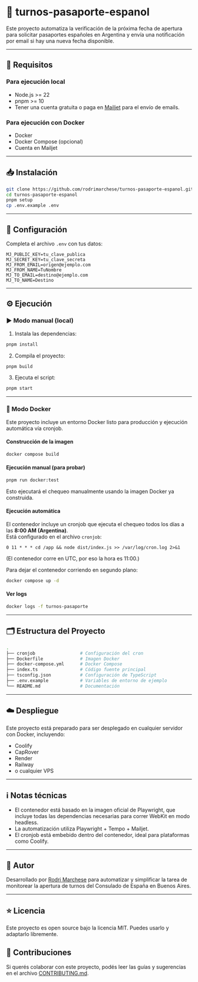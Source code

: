# 📅 turnos-pasaporte-espanol

Este proyecto automatiza la verificación de la próxima fecha de apertura para solicitar pasaportes españoles en Argentina y envía una notificación por email si hay una nueva fecha disponible.

---

## 🚀 Requisitos

### Para ejecución local

- Node.js >= 22
- pnpm >= 10
- Tener una cuenta gratuita o paga en [Mailjet](https://www.mailjet.com/) para el envío de emails.

### Para ejecución con Docker

- Docker
- Docker Compose (opcional)
- Cuenta en Mailjet

---

## 📥 Instalación

```bash
git clone https://github.com/rodrimarchese/turnos-pasaporte-espanol.git
cd turnos-pasaporte-espanol
pnpm setup
cp .env.example .env
```

---

## 🔑 Configuración

Completa el archivo `.env` con tus datos:

```env
MJ_PUBLIC_KEY=tu_clave_publica
MJ_SECRET_KEY=tu_clave_secreta
MJ_FROM_EMAIL=origen@ejemplo.com
MJ_FROM_NAME=TuNombre
MJ_TO_EMAIL=destino@ejemplo.com
MJ_TO_NAME=Destino
```

---

## ⚙️ Ejecución

### ▶️ Modo manual (local)

1. Instala las dependencias:

```bash
pnpm install
```

2. Compila el proyecto:

```bash
pnpm build
```

3. Ejecuta el script:

```bash
pnpm start
```

---

### 🐳 Modo Docker

Este proyecto incluye un entorno Docker listo para producción y ejecución automática vía cronjob.

#### Construcción de la imagen

```bash
docker compose build
```

#### Ejecución manual (para probar)

```bash
pnpm run docker:test
```

Esto ejecutará el chequeo manualmente usando la imagen Docker ya construida.

#### Ejecución automática

El contenedor incluye un cronjob que ejecuta el chequeo todos los días a las **8:00 AM (Argentina)**.  
Está configurado en el archivo `cronjob`:

```plain
0 11 * * * cd /app && node dist/index.js >> /var/log/cron.log 2>&1
```

(El contenedor corre en UTC, por eso la hora es 11:00.)

Para dejar el contenedor corriendo en segundo plano:

```bash
docker compose up -d
```

#### Ver logs

```bash
docker logs -f turnos-pasaporte
```

---

## 🗂️ Estructura del Proyecto

```bash
.
├── cronjob                 # Configuración del cron
├── Dockerfile              # Imagen Docker
├── docker-compose.yml      # Docker Compose
├── index.ts                # Código fuente principal
├── tsconfig.json           # Configuración de TypeScript
├── .env.example            # Variables de entorno de ejemplo
└── README.md               # Documentación
```

---

## ☁️ Despliegue

Este proyecto está preparado para ser desplegado en cualquier servidor con Docker, incluyendo:

- Coolify
- CapRover
- Render
- Railway
- o cualquier VPS

---

## ℹ️ Notas técnicas

- El contenedor está basado en la imagen oficial de Playwright, que incluye todas las dependencias necesarias para correr WebKit en modo headless.
- La automatización utiliza Playwright + Tempo + Mailjet.
- El cronjob está embebido dentro del contenedor, ideal para plataformas como Coolify.

---

## 🙌 Autor

Desarrollado por [Rodri Marchese](https://github.com/rodrimarchese) para automatizar y simplificar la tarea de monitorear la apertura de turnos del Consulado de España en Buenos Aires.

---

## ⭐️ Licencia

Este proyecto es open source bajo la licencia MIT. Puedes usarlo y adaptarlo libremente.

## 🤝 Contribuciones

Si querés colaborar con este proyecto, podés leer las guías y sugerencias en el archivo [CONTRIBUTING.md](./CONTRIBUTING.md).
